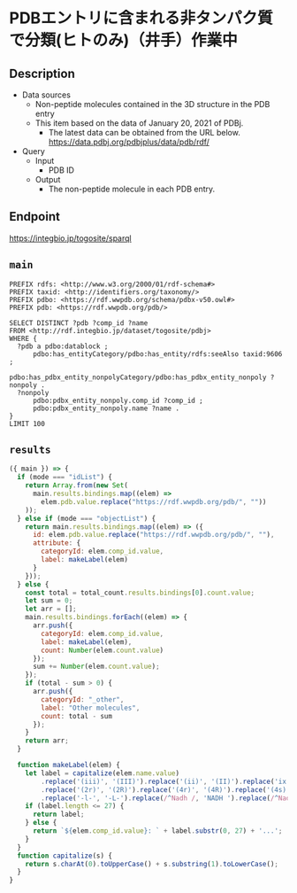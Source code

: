 # PDBエントリに含まれる非タンパク質で分類(ヒトのみ)（井手）作業中

## Description
 
- Data sources
    - Non-peptide molecules contained in the 3D structure in the PDB entry
    - This item based on the data of January 20, 2021 of PDBj. 
        - The latest data can be obtained from the URL below. https://data.pdbj.org/pdbjplus/data/pdb/rdf/
- Query
    - Input
        - PDB ID
    - Output
        - The non-peptide molecule in each PDB entry.

## Endpoint

https://integbio.jp/togosite/sparql

## `main`
```sparql
PREFIX rdfs: <http://www.w3.org/2000/01/rdf-schema#>
PREFIX taxid: <http://identifiers.org/taxonomy/>
PREFIX pdbo: <https://rdf.wwpdb.org/schema/pdbx-v50.owl#>
PREFIX pdb: <https://rdf.wwpdb.org/pdb/>

SELECT DISTINCT ?pdb ?comp_id ?name
FROM <http://rdf.integbio.jp/dataset/togosite/pdbj>
WHERE {
  ?pdb a pdbo:datablock ;
      pdbo:has_entityCategory/pdbo:has_entity/rdfs:seeAlso taxid:9606 ;
      pdbo:has_pdbx_entity_nonpolyCategory/pdbo:has_pdbx_entity_nonpoly ?nonpoly .
  ?nonpoly
      pdbo:pdbx_entity_nonpoly.comp_id ?comp_id ;
      pdbo:pdbx_entity_nonpoly.name ?name .
}
LIMIT 100
```


## `results`

```javascript
({ main }) => {
  if (mode === "idList") {
    return Array.from(new Set(
      main.results.bindings.map((elem) =>
        elem.pdb.value.replace("https://rdf.wwpdb.org/pdb/", ""))
    ));
  } else if (mode === "objectList") {
    return main.results.bindings.map((elem) => ({ 
      id: elem.pdb.value.replace("https://rdf.wwpdb.org/pdb/", ""), 
      attribute: {
        categoryId: elem.comp_id.value,
        label: makeLabel(elem)
      }
    }));
  } else {
    const total = total_count.results.bindings[0].count.value;
    let sum = 0;
    let arr = [];
    main.results.bindings.forEach((elem) => {
      arr.push({
        categoryId: elem.comp_id.value,
        label: makeLabel(elem),
        count: Number(elem.count.value)
      });
      sum += Number(elem.count.value);
    });
    if (total - sum > 0) {
      arr.push({
        categoryId: "_other",
        label: "Other molecules",
        count: total - sum
      });
    }
    return arr;
  }

  function makeLabel(elem) {
    let label = capitalize(elem.name.value)
        .replace('(iii)', '(III)').replace('(ii)', '(II)').replace('ix', 'IX')
        .replace('(2r)', '(2R)').replace('(4r)', '(4R)').replace('(4s)', '(4S)').replace('(9z)', '(9Z)').replace('(n-', '(N-')
        .replace('-l-', '-L-').replace(/^Nadh /, 'NADH ').replace(/^Nadph /, 'NADPH ').replace(/ fe$/, ' Fe').replace(/^Fe2\/s2/, 'Fe2/S2');
    if (label.length <= 27) {
      return label;
    } else {
      return `${elem.comp_id.value}: ` + label.substr(0, 27) + '...';
    }
  }
  function capitalize(s) {
    return s.charAt(0).toUpperCase() + s.substring(1).toLowerCase();
  }
}
```